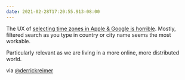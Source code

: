 ```yaml
---
date: 2021-02-28T17:20:55.913-08:00
---
```

The UX of [selecting time zones in Apple & Google is horrible](http://www.gregoryschmidt.ca/writing/timezone-ux-problems). Mostly, filtered search as you type in country or city name seems the most workable.

Particularly relevant as we are living in a more online, more distributed world.

via [@derrickreimer](https://twitter.com/derrickreimer/status/1366160034334466049)
